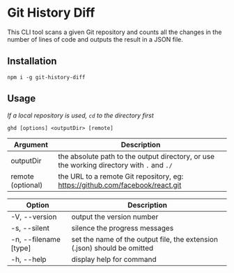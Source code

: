 # Git History Diff

This CLI tool scans a given Git repository and counts all the changes in the number of lines of code and outputs the result in a JSON file.

## Installation

```
npm i -g git-history-diff
```

## Usage

_If a local repository is used, `cd` to the directory first_

`ghd [options] <outputDir> [remote]`

| Argument          | Description                                                                               |
| ----------------- | ----------------------------------------------------------------------------------------- |
| outputDir         | the absolute path to the output directory, or use the working directory with `.` and `./` |
| remote (optional) | the URL to a remote Git repository, eg: https://github.com/facebook/react.git             |

| Option                | Description                                                              |
| --------------------- | ------------------------------------------------------------------------ |
| -V, --version         | output the version number                                                |
| -s, --silent          | silence the progress messages                                            |
| -n, --filename [type] | set the name of the output file, the extension (.json) should be omitted |
| -h, --help            | display help for command                                                 |
